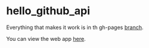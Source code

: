 # hello_github_api

Everything that makes it work is in th gh-pages [branch](https://github.com/KoreaHaos/hello_github_api/tree/gh-pages).

You can view the web app [here](http://koreahaos.github.io/hello_github_api).
